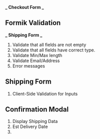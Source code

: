 **_ Checkout Form _**

## Formik Validation

**_ Shipping Form _**

1.  Validate that all fields are not empty
2.  Validate that all fields have correct type.
3.  Validate Min/Max length
4.  Validate Email/Address
5.  Error messages

## Shipping Form

1.  Client-Side Validation for Inputs

## Confirmation Modal

1.  Display Shipping Data
2.  Est Delivery Date
3.
